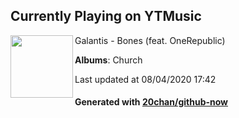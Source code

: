 ## Currently Playing on YTMusic

[<img align="left" width="100" src="https://lh3.googleusercontent.com/J3evxN1lXjG1QkWzoCWHaYDSYvRc4XH9IO9niYM2UD1xYVe5yqoP6FD4i9RzKSluUIHrg1kqiAeZljfY">](https://music.youtube.com/channel/UC4dW20H96zkAdeWVg62r6-A)

Galantis - Bones (feat. OneRepublic)

**Albums**: Church

Last updated at 08/04/2020 17:42

#### Generated with [20chan/github-now](https://github.com/20chan/github-now)


<!--
**20chan/20chan** is a ✨ _special_ ✨ repository because its `README.md` (this file) appears on your GitHub profile.

Here are some ideas to get you started:

- 🔭 I’m currently working on ...
- 🌱 I’m currently learning ...
- 👯 I’m looking to collaborate on ...
- 🤔 I’m looking for help with ...
- 💬 Ask me about ...
- 📫 How to reach me: ...
- 😄 Pronouns: ...
- ⚡ Fun fact: ...
-->
